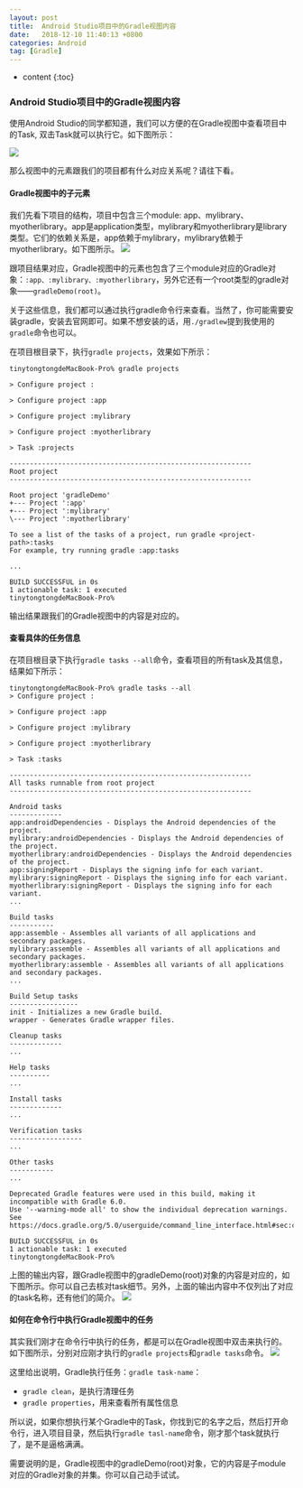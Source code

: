 ```yaml
---
layout: post
title:  Android Studio项目中的Gradle视图内容
date:   2018-12-10 11:40:13 +0800
categories: Android
tag: [Gradle]
---
```


* content
{:toc}



### Android Studio项目中的Gradle视图内容

使用Android Studio的同学都知道，我们可以方便的在Gradle视图中查看项目中的Task, 双击Task就可以执行它。如下图所示：

![](https://tinytongtong-1255688482.cos.ap-beijing.myqcloud.com/WX20181210-105515.png)

那么视图中的元素跟我们的项目都有什么对应关系呢？请往下看。

#### Gradle视图中的子元素
我们先看下项目的结构，项目中包含三个module: app、mylibrary、myotherlibrary。app是application类型，mylibrary和myotherlibrary是library类型。它们的依赖关系是，app依赖于mylibrary，mylibrary依赖于myotherlibrary。如下图所示。
![](https://tinytongtong-1255688482.cos.ap-beijing.myqcloud.com/WX20181210-110050.png)

跟项目结果对应，Gradle视图中的元素也包含了三个module对应的Gradle对象：`:app、:mylibrary、:myotherlibrary`，另外它还有一个root类型的gradle对象——`gradleDemo(root)`。

关于这些信息，我们都可以通过执行gradle命令行来查看。当然了，你可能需要安装gradle，安装去官网即可。如果不想安装的话，用`./gradlew`提到我使用的`gradle`命令也可以。

在项目根目录下，执行`gradle projects`，效果如下所示：
```
tinytongtongdeMacBook-Pro% gradle projects

> Configure project :

> Configure project :app

> Configure project :mylibrary

> Configure project :myotherlibrary

> Task :projects

------------------------------------------------------------
Root project
------------------------------------------------------------

Root project 'gradleDemo'
+--- Project ':app'
+--- Project ':mylibrary'
\--- Project ':myotherlibrary'

To see a list of the tasks of a project, run gradle <project-path>:tasks
For example, try running gradle :app:tasks

...

BUILD SUCCESSFUL in 0s
1 actionable task: 1 executed
tinytongtongdeMacBook-Pro% 
```
输出结果跟我们的Gradle视图中的内容是对应的。

#### 查看具体的任务信息
在项目根目录下执行`gradle tasks --all`命令，查看项目的所有task及其信息，结果如下所示：
```
tinytongtongdeMacBook-Pro% gradle tasks --all
> Configure project :

> Configure project :app

> Configure project :mylibrary

> Configure project :myotherlibrary

> Task :tasks

------------------------------------------------------------
All tasks runnable from root project
------------------------------------------------------------

Android tasks
-------------
app:androidDependencies - Displays the Android dependencies of the project.
mylibrary:androidDependencies - Displays the Android dependencies of the project.
myotherlibrary:androidDependencies - Displays the Android dependencies of the project.
app:signingReport - Displays the signing info for each variant.
mylibrary:signingReport - Displays the signing info for each variant.
myotherlibrary:signingReport - Displays the signing info for each variant.
...

Build tasks
-----------
app:assemble - Assembles all variants of all applications and secondary packages.
mylibrary:assemble - Assembles all variants of all applications and secondary packages.
myotherlibrary:assemble - Assembles all variants of all applications and secondary packages.
...

Build Setup tasks
-----------------
init - Initializes a new Gradle build.
wrapper - Generates Gradle wrapper files.

Cleanup tasks
-------------
...

Help tasks
----------
...

Install tasks
-------------
...

Verification tasks
------------------
...

Other tasks
-----------
...

Deprecated Gradle features were used in this build, making it incompatible with Gradle 6.0.
Use '--warning-mode all' to show the individual deprecation warnings.
See https://docs.gradle.org/5.0/userguide/command_line_interface.html#sec:command_line_warnings

BUILD SUCCESSFUL in 0s
1 actionable task: 1 executed
tinytongtongdeMacBook-Pro% 
```

上图的输出内容，跟Gradle视图中的gradleDemo(root)对象的内容是对应的，如下图所示。你可以自己去核对task细节。另外，上面的输出内容中不仅列出了对应的task名称，还有他们的简介。
![](https://tinytongtong-1255688482.cos.ap-beijing.myqcloud.com/WX20181210-113027.png)


#### 如何在命令行中执行Gradle视图中的任务
其实我们刚才在命令行中执行的任务，都是可以在Gradle视图中双击来执行的。如下图所示，分别对应刚才执行的`gradle projects`和`gradle tasks`命令。
![](https://tinytongtong-1255688482.cos.ap-beijing.myqcloud.com/WX20181210-113349.png)

这里给出说明，Gradle执行任务：`gradle task-name`：
* `gradle clean`，是执行清理任务
* `gradle properties`，用来查看所有属性信息

所以说，如果你想执行某个Gradle中的Task，你找到它的名字之后，然后打开命令行，进入项目目录，然后执行`gradle tasl-name`命令，刚才那个task就执行了，是不是逼格满满。

需要说明的是，Gradle视图中的gradleDemo(root)对象，它的内容是子module对应的Gradle对象的并集。你可以自己动手试试。

